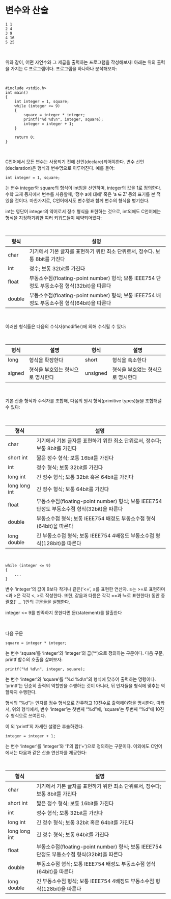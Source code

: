 # 변수와 산술

```
1 1
2 4
3 9
4 16
5 25
```

<br/>

위와 같이, 어떤 자연수와 그 제곱을 출력하는 프로그램을 작성해보자! 아래는 위의 출력을 가지는 C 프로그램이다. 프로그램을 하나하나 분석해보자:

<br/>

```
#include <stdio.h>
int main()
{
    int integer = 1, square;
    while (integer <= 9)
    {
        square = integer * integer;
        printf("%d %d\n", integer, square);
        integer = integer + 1;
    }
    
    return 0;
}
```

<br/>

C언어에서 모든 변수는 사용되기 전에 선언(declare)되어야한다. 변수 선언(declaration)은 형식과 변수명으로 이루어진다. 예를 들어:

```
int integer = 1, square;
```

는 변수 integer와 square의 형식이 int임을 선언하며, integer의 값을 1로 정의한다. 수학 교재 등지에서 변수를 사용할때, ‘정수 a에 대해’ 혹은 ‘a ∈ Z’ 등의 표기를 본 적 있을 것이다.
마찬가지로, C언어에서도 변수명과 함께 변수의 형식을 병기한다.

int는 영단어 integer의 약어로서 정수 형식을 표현하는 것으로, int외에도 C언어에는 형식을 지정하기위한 여러 키워드들이 예약되어있다:

<br/>

| 형식     | 설명                                                                   |
|--------|----------------------------------------------------------------------|
| char   | 기기에서 기본 글자를 표현하기 위한 최소 단위로서, 정수다. 보통 8bit를 가진다                       |
| int    | 정수; 보통 32bit를 가진다                                                    |
| float  | 부동소수점(floating-point number) 형식; 보통 IEEE754 단정도 부동소수점 형식(32bit)을 따른다 |
| double | 부동소수점(floating-point number) 형식; 보통 IEEE754 배정도 부동소수점 형식(64bit)을 따른다 |

<br/>

이러한 형식들은 다음의 수식자(modifier)에 의해 수식될 수 있다:

<br/>

| 형식     | 설명                 | 형식       | 설명                 |
|--------|--------------------|----------|--------------------|
| long   | 형식을 확장한다           | short    | 형식을 축소한다           |
| signed | 형식을 부호있는 형식으로 명시한다 | unsigned | 형식을 부호없는 형식으로 명시한다 |

<br/>

기본 산술 형식과 수식자를 조합해, 다음의 원시 형식(primitive types)들을 조합해낼 수 있다:

<br/>

| 형식            | 설명                                                                   |
|---------------|----------------------------------------------------------------------|
| char          | 기기에서 기본 글자를 표현하기 위한 최소 단위로서, 정수다; 보통 8bit를 가진다                       |
| short int     | 짧은 정수 형식; 보통 16bit를 가진다                                              |
| int           | 정수 형식; 보통 32bit를 가진다                                                 |
| long int      | 긴 정수 형식; 보통 32bit 혹은 64bit를 가진다                                      |
| long long int | 긴 정수 형식; 보통 64bit를 가진다                                               |
| float         | 부동소수점(floating-point number) 형식; 보통 IEEE754 단정도 부동소수점 형식(32bit)을 따른다 |
| double        | 부동소수점 형식; 보통 IEEE754 배정도 부동소수점 형식(64bit)을 따른다                        |
| long double   | 긴 부동소수점 형식; 보통 IEEE754 4배정도 부동소수점 형식(128bit)을 따른다                    |

<br/>

```
while (integer <= 9)
{
    ...
}
```

변수 ‘integer’의 값이 9보다 작거나 같은(‘<=’, ≤를 표현한 연산자. ≥는 >=로 표현하며 <과 >은 각각 <, >로 작성한다. 또한, 같음과 다름은 각각 ==과 !=로 표현한다) 동안
중괄호(‘ ... ’)안의 구문들을 실행한다.

integer <= 9를 만족하지 못한다면 문(statement)를 탈출한다

<br/>

다음 구문

```
square = integer * integer;
```

는 변수 ‘square’를 ‘integer’와 ‘integer’의 곱(‘*’)으로 정의하는 구문이다. 다음 구문, printf 함수의 호출을 살펴보자:

```
printf("%d %d\n", integer, square);
```

는 변수 ‘integer’와 ‘square’를 “%d %d\n”의 형식에 맞추어 출력하는 명령이다. ‘printf’는 단순히 출력의 역할만을 수행하는 것이 아니라, 뒤 인자들을 형식에 맞추는 역할까지 수행한다.

형식의 “%d”는 인자를 정수 형식으로 간주하고 10진수로 출력해야함을 명시한다. 따라서, 위의 형식에서, 변수 ‘integer’는 첫번째 “%d”에, ‘square’는 두번째 “%d”에 10진수 형식으로 쓰여진다.

이 외 ‘printf’의 자세한 설명은 후술하겠다.

```
integer = integer + 1;
```

는 변수 ‘integer’를 ‘integer’와 ‘1’의 합(‘+’)으로 정의하는 구문이다. 이외에도 C언어에서는 다음과 같은 산술 연산자를 제공한다:

<br/>

| 형식            | 설명                                                                   |
|---------------|----------------------------------------------------------------------|
| char          | 기기에서 기본 글자를 표현하기 위한 최소 단위로서, 정수다; 보통 8bit를 가진다                       |
| short int     | 짧은 정수 형식; 보통 16bit를 가진다                                              |
| int           | 정수 형식; 보통 32bit를 가진다                                                 |
| long int      | 긴 정수 형식; 보통 32bit 혹은 64bit를 가진다                                      |
| long long int | 긴 정수 형식; 보통 64bit를 가진다                                               |
| float         | 부동소수점(floating-point number) 형식; 보통 IEEE754 단정도 부동소수점 형식(32bit)을 따른다 |
| double        | 부동소수점 형식; 보통 IEEE754 배정도 부동소수점 형식(64bit)을 따른다                        |
| long double   | 긴 부동소수점 형식; 보통 IEEE754 4배정도 부동소수점 형식(128bit)을 따른다                    |
